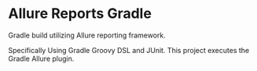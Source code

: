 # Allure Reports Gradle
Gradle build utilizing Allure reporting framework.  

Specifically Using Gradle Groovy DSL and JUnit.  This project executes
the Gradle Allure plugin.


